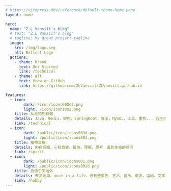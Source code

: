 ```yaml
---
# https://vitepress.dev/reference/default-theme-home-page
layout: home

hero:
  name: "Z.L Vansiit's blog"
  # text: "Z.L Vansiit's blog"
  # tagline: My great project tagline
  image: 
    src: /img/logo.svg
    alt: Ballcat Logo
  actions:
    - theme: brand
      text: Get Started
      link: /technical
    - theme: alt
      text: View on GitHub
      link: https://github.com/ZLVansiit/ZLVansiit.github.io

features:
  - icon:
        dark: /icon/icons002d2.png
        light: /icon/icons002.png
    title: 从无知到有知
    details: Java，Redis，架构，SpringBoot，算法，MySQL，工具，重构... 吾生也有涯 ，而知也无涯。
    link: /technical
  - icon:
        dark: /public/icon/icons003d.png
        light: /public/icon/icons003.png
    title: 精神自旋
    details: 内在感知，心智自转。接纳、理解、思考，直到生命的终点
    link: /spirit
  - icon:
        dark: /public/icon/icons001.png
        light: /public/icon/icons001d.png
    title: 放情于天地外
    details: 天高地海，once in a life，总有些景色、艺术、音乐、电影、运动、文学、科技、物理学、“道”让你心潮澎湃
    link: /hobby
---
```

<style module>
:root {
    --vp-home-hero-name-color: transparent;
    --vp-home-hero-name-background: -webkit-linear-gradient(120deg, #fe8834, #8741ff);
}
</style>
